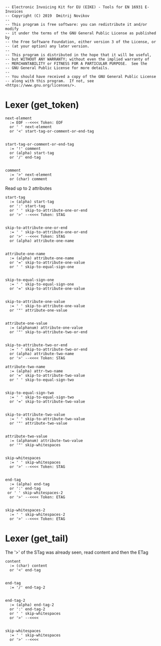     -- Electronic Invoicing Kit for EU (EIKE) - Tools for EN 16931 E-Invoices
    -- Copyright (C) 2019  Dmitrij Novikov
    --
    -- This program is free software: you can redistribute it and/or modify
    -- it under the terms of the GNU General Public License as published by
    -- the Free Software Foundation, either version 3 of the License, or
    -- (at your option) any later version.
    --
    -- This program is distributed in the hope that it will be useful,
    -- but WITHOUT ANY WARRANTY; without even the implied warranty of
    -- MERCHANTABILITY or FITNESS FOR A PARTICULAR PURPOSE.  See the
    -- GNU General Public License for more details.
    --
    -- You should have received a copy of the GNU General Public License
    -- along with this program.  If not, see <https://www.gnu.org/licenses/>.

# Lexer (get_token)

    next-element 
      := EOF --<<<< Token: EOF
      or ' ' next-element
      or '<' start-tag-or-comment-or-end-tag


    start-tag-or-comment-or-end-tag 
      := '!' comment
      or (alpha) start-tag
      or '/' end-tag


    comment
      := '>' next-element
      or (char) comment


Read up to 2 attributes

    start-tag
      := (alpha) start-tag
      or ':' start-tag
      or ' ' skip-to-attribute-one-or-end
      or '>' --<<<< Token: STAG


    skip-to-attribute-one-or-end 
      := ' ' skip-to-attribute-one-or-end
      or '>' --<<<< Token: STAG
      or (alpha) attribute-one-name


    attribute-one-name
      := (alpha) attribute-one-name
      or '=' skip-to-attribute-one-value
      or ' ' skip-to-equal-sign-one


    skip-to-equal-sign-one
      := ' ' skip-to-equal-sign-one
      or '=' skip-to-attribute-one-value


    skip-to-attribute-one-value
      := ' ' skip-to-attribute-one-value
      or '"' attribute-one-value


    attribute-one-value
      := (alphanum) attribute-one-value
      or '"' skip-to-attribute-two-or-end


    skip-to-attribute-two-or-end
      := ' ' skip-to-attribute-two-or-end
      or (alpha) attribute-two-name
      or '>' --<<<< Token: STAG

    attribute-two-name
      := (alpha) attr-two-name
      or '=' skip-to-attribute-two-value
      or ' ' skip-to-equal-sign-two


    skip-to-equal-sign-two
      := ' ' skip-to-equal-sign-two
      or '=' skip-to-attribute-two-value


    skip-to-attribute-two-value
      := ' ' skip-to-attribute-two-value
      or '"' attribute-two-value


    attribute-two-value
      := (alphanum) attribute-two-value
      or '"' skip-whitespaces


    skip-whitespaces
      := ' ' skip-whitespaces
      or '>' --<<<< Token: STAG 


    end-tag
      := (alpha) end-tag
      or ':' end-tag
     or ' ' skip-whitespaces-2
      or '>' --<<<< Token: ETAG


    skip-whitespaces-2
      := ' ' skip-whitespaces-2
      or '>' --<<<< Token: ETAG 

# Lexer (get_tail)

The '>' of the STag was already seen, read content and then the ETag

    content 
      := (char) content
      or '<' end-tag


    end-tag
      := '/' end-tag-2


    end-tag-2
      := (alpha) end-tag-2
      or ':' end-tag-2
      or ' ' skip-whitespaces
      or '>' --<<<< 


    skip-whitespaces
      := ' ' skip-whitespaces
      or '>' --<<<<